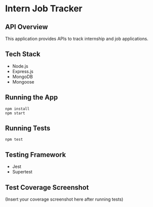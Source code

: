 # Intern Job Tracker

## API Overview
This application provides APIs to track internship and job applications.

## Tech Stack
- Node.js
- Express.js
- MongoDB
- Mongoose

## Running the App
```
npm install
npm start
```

## Running Tests
```
npm test
```

## Testing Framework
- Jest
- Supertest

## Test Coverage Screenshot
(Insert your coverage screenshot here after running tests)